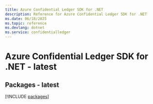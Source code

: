 ```yaml
---
title: Azure Confidential Ledger SDK for .NET
description: Reference for Azure Confidential Ledger SDK for .NET
ms.date: 06/18/2025
ms.topic: reference
ms.devlang: dotnet
ms.service: confidentialledger
---
```

# Azure Confidential Ledger SDK for .NET - latest
## Packages - latest
[!INCLUDE [packages](confidential-ledger-index.md)]